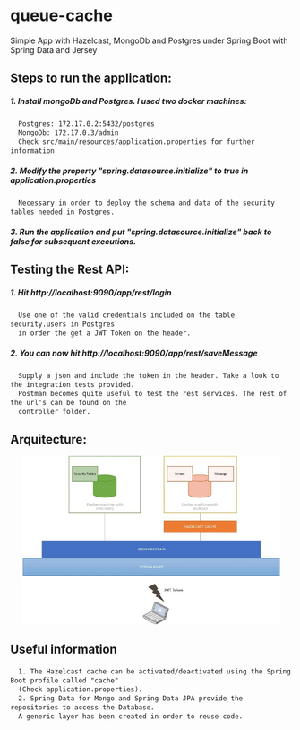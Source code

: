 # queue-cache
Simple App with Hazelcast, MongoDb and Postgres under Spring Boot with Spring Data and Jersey

## **Steps to run the application:**
##### 1. Install mongoDb and Postgres. I used two docker machines:
      Postgres: 172.17.0.2:5432/postgres
      MongoDb: 172.17.0.3/admin 
      Check src/main/resources/application.properties for further information
##### 2. Modify the property "spring.datasource.initialize" to true in _application.properties_ 
      Necessary in order to deploy the schema and data of the security tables needed in Postgres.
##### 3. Run the application and put "spring.datasource.initialize" back to false for subsequent executions.

## Testing the Rest API:
##### 1. Hit http://localhost:9090/app/rest/login
      Use one of the valid credentials included on the table security.users in Postgres 
      in order the get a JWT Token on the header.
##### 2. You can now hit http://localhost:9090/app/rest/saveMessage 
      Supply a json and include the token in the header. Take a look to the integration tests provided. 
      Postman becomes quite useful to test the rest services. The rest of the url's can be found on the 
      controller folder.

## **Arquitecture:**

<p align="center">
  <img width="460" height="300" src="docs/arq.jpg">
</p>

## **Useful information**
      1. The Hazelcast cache can be activated/deactivated using the Spring Boot profile called "cache" 
      (Check application.properties).
      2. Spring Data for Mongo and Spring Data JPA provide the repositories to access the Database. 
      A generic layer has been created in order to reuse code.
